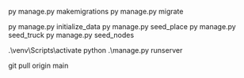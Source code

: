 py manage.py makemigrations
py manage.py migrate

py manage.py initialize_data
py manage.py seed_place
py manage.py seed_truck
py manage.py seed_nodes

<!-- cara run program -->

.\venv\Scripts\activate
python .\manage.py runserver

<!-- cara update ver -->
git pull origin main
